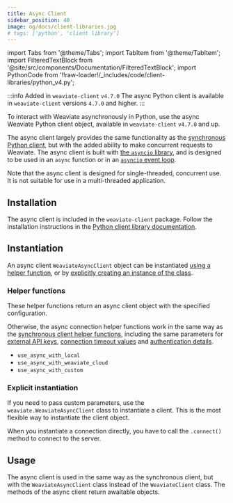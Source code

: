 ```yaml
---
title: Async Client
sidebar_position: 40
image: og/docs/client-libraries.jpg
# tags: ['python', 'client library']
---
```


import Tabs from '@theme/Tabs';
import TabItem from '@theme/TabItem';
import FilteredTextBlock from '@site/src/components/Documentation/FilteredTextBlock';
import PythonCode from '!!raw-loader!/_includes/code/client-libraries/python_v4.py';

:::info Added in `weaviate-client` `v4.7.0`
The async Python client is available in `weaviate-client` versions `4.7.0` and higher.
:::

To interact with Weaviate asynchronously in Python, use the async Weaviate Python client object, available in `weaviate-client` `v4.7.0` and up.

The async client largely provides the same functionality as the [synchronous Python client](./python.md), but with the added ability to make concurrent requests to Weaviate. The async client is built with [the `asyncio` library](https://docs.python.org/3/library/asyncio.html), and is designed to be used in an `async` function or in an [`asyncio` event loop](https://docs.python.org/3/library/asyncio-eventloop.html#asyncio-event-loop).

Note that the async client is designed for single-threaded, concurrent use. It is not suitable for use in a multi-threaded application.

## Installation

The async client is included in the `weaviate-client` package. Follow the installation instructions in the [Python client library documentation](./index.md#installation).

## Instantiation

An async client `WeaviateAsyncClient` object can be instantiated [using a helper function](#helper-functions), or by [explicitly creating an instance of the class](#direct-instantiation).

### Helper functions

These helper functions return an async client object with the specified configuration.

Otherwise, the async connection helper functions work in the same way as the [synchronous client helper functions](./index.md#helper-functions), including the same parameters for [external API keys](./index.md#external-api-keys), [connection timeout values](./index.md#timeout-values) and [authentication details](./index.md#authentication).

- `use_async_with_local`
- `use_async_with_weaviate_cloud`
- `use_async_with_custom`

<Tabs groupId="languages">
<TabItem value="wcd" label="WCD">

<FilteredTextBlock
  text={PythonCode}
  startMarker="# AsyncWCDInstantiation"
  endMarker="# END AsyncWCDInstantiation"
  language="py"
/>

</TabItem>
<TabItem value="local" label="Local">

  <FilteredTextBlock
    text={PythonCode}
    startMarker="# AsyncLocalInstantiationBasic"
    endMarker="# END AsyncLocalInstantiationBasic"
    language="py"
  />

</TabItem>
<TabItem value="custom" label="Custom">

<FilteredTextBlock
  text={PythonCode}
  startMarker="# AsyncCustomInstantiationBasic"
  endMarker="# END AsyncCustomInstantiationBasic"
  language="py"
/>

</TabItem>
</Tabs>

### Explicit instantiation

If you need to pass custom parameters, use the `weaviate.WeaviateAsyncClient` class to instantiate a client. This is the most flexible way to instantiate the client object.

When you instantiate a connection directly, you have to call the `.connect()` method to connect to the server.

<FilteredTextBlock
  text={PythonCode}
  startMarker="# AsyncDirectInstantiationFull"
  endMarker="# END AsyncDirectInstantiationFull"
  language="py"
/>

## Usage

The async client is used in the same way as the synchronous client, but with the `WeaviateAsyncClient` class instead of the `WeaviateClient` class. The methods of the async client return awaitable objects.

```python
